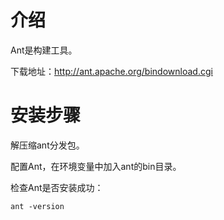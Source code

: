 # 介绍 #

Ant是构建工具。

下载地址：http://ant.apache.org/bindownload.cgi

# 安装步骤 #

解压缩ant分发包。

配置Ant，在环境变量中加入ant的bin目录。

检查Ant是否安装成功：

```
ant -version
```